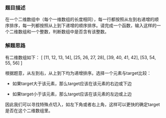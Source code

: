 ### 题目描述
在一个二维数组中（每个一维数组的长度相同），每一行都按照从左到右递增的顺序排序，每一列都按照从上到下递增的顺序排序。请完成一个函数，输入这样的一个二维数组和一个整数，判断数组中是否含有该整数。

### 解题思路
有二维数组如下：
[
[11, 12, 13, 14],
[25, 26, 27, 28],
[39, 40, 41, 42],
[53, 54, 55, 56]
]

根据题意，从左到右，从上到下均为递增排序。选择一个元素与target比较：

- 如果target大于该元素，那么target应该在该元素的右边或下边

- 如果target小于该元素，那么target应该在该元素的左边或上边

因此我们可以寻找特殊点切入，如左下角或者右上角，这样可以更快的确定target是否在这个二维数组里。

